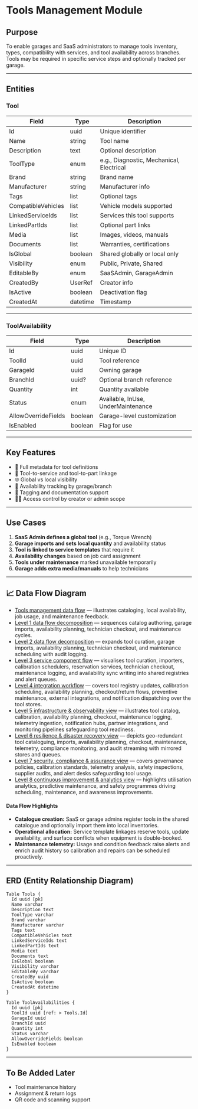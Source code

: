 # Tools Management Module

## Purpose

To enable garages and SaaS administrators to manage tools inventory, types, compatibility with services, and tool availability across branches. Tools may be required in specific service steps and optionally tracked per garage.

---

## Entities

### Tool

| Field              | Type         | Description                              |
| ------------------ | ------------ | ---------------------------------------- |
| Id                 | uuid         | Unique identifier                        |
| Name               | string       | Tool name                                |
| Description        | text         | Optional description                     |
| ToolType           | enum         | e.g., Diagnostic, Mechanical, Electrical |
| Brand              | string       | Brand name                               |
| Manufacturer       | string       | Manufacturer info                        |
| Tags               | list<string> | Optional tags                            |
| CompatibleVehicles | list<string> | Vehicle models supported                 |
| LinkedServiceIds   | list<uuid>   | Services this tool supports              |
| LinkedPartIds      | list<uuid>   | Optional part links                      |
| Media              | list<string> | Images, videos, manuals                  |
| Documents          | list<string> | Warranties, certifications               |
| IsGlobal           | boolean      | Shared globally or local only            |
| Visibility         | enum         | Public, Private, Shared                  |
| EditableBy         | enum         | SaaSAdmin, GarageAdmin                   |
| CreatedBy          | UserRef      | Creator info                             |
| IsActive           | boolean      | Deactivation flag                        |
| CreatedAt          | datetime     | Timestamp                                |

---

### ToolAvailability

| Field               | Type    | Description                        |
| ------------------- | ------- | ---------------------------------- |
| Id                  | uuid    | Unique ID                          |
| ToolId              | uuid    | Tool reference                     |
| GarageId            | uuid    | Owning garage                      |
| BranchId            | uuid?   | Optional branch reference          |
| Quantity            | int     | Quantity available                 |
| Status              | enum    | Available, InUse, UnderMaintenance |
| AllowOverrideFields | boolean | Garage-level customization         |
| IsEnabled           | boolean | Flag for use                       |

---

## Key Features

* 🧰 Full metadata for tool definitions
* 🔧 Tool-to-service and tool-to-part linkage
* 🌐 Global vs local visibility
* 📍 Availability tracking by garage/branch
* 🧪 Tagging and documentation support
* 🧑‍🔧 Access control by creator or admin scope

---

## Use Cases

1. **SaaS Admin defines a global tool** (e.g., Torque Wrench)
2. **Garage imports and sets local quantity** and availability status
3. **Tool is linked to service templates** that require it
4. **Availability changes** based on job card assignment
5. **Tools under maintenance** marked unavailable temporarily
6. **Garage adds extra media/manuals** to help technicians

---

## 📈 Data Flow Diagram

- [Tools management data flow](../../Diagrams/DataFlow/ToolsManagement.md) — illustrates cataloging, local availability, job usage, and maintenance feedback.
- [Level 1 data flow decomposition](../../Diagrams/DataFlow/Level1/ToolsManagement-Level1.md) — sequences catalog authoring, garage imports, availability planning, technician checkout, and maintenance cycles.
- [Level 2 data flow decomposition](../../Diagrams/DataFlow/Level2/ToolsManagement-Level2.md) — expands tool curation, garage imports, availability planning, technician checkout, and maintenance scheduling with audit logging.
- [Level 3 service component flow](../../Diagrams/DataFlow/Level3/ToolsManagement-Level3.md) — visualises tool curation, importers, calibration schedulers, reservation services, technician checkout, maintenance logging, and availability sync writing into shared registries and alert queues.
- [Level 4 integration workflow](../../Diagrams/DataFlow/Level4/ToolsManagement-Level4.md) — covers tool registry updates, calibration scheduling, availability planning, checkout/return flows, preventive maintenance, external integrations, and notification dispatching over the tool stores.
- [Level 5 infrastructure & observability view](../../Diagrams/DataFlow/Level5/ToolsManagement-Level5.md) — illustrates tool catalog, calibration, availability planning, checkout, maintenance logging, telemetry ingestion, notification hubs, partner integrations, and monitoring pipelines safeguarding tool readiness.
- [Level 6 resilience & disaster recovery view](../../Diagrams/DataFlow/Level6/ToolsManagement-Level6.md) — depicts geo-redundant tool cataloguing, imports, availability planning, checkout, maintenance, telemetry, compliance monitoring, and audit streaming with mirrored stores and queues.
- [Level 7 security, compliance & assurance view](../../Diagrams/DataFlow/Level7/ToolsManagement-Level7.md) — covers governance policies, calibration standards, telemetry analysis, safety inspections, supplier audits, and alert desks safeguarding tool usage.
- [Level 8 continuous improvement & analytics view](../../Diagrams/DataFlow/Level8/ToolsManagement-Level8.md) — highlights utilisation analytics, predictive maintenance, and safety programmes driving scheduling, maintenance, and awareness improvements.

#### Data Flow Highlights
- **Catalogue creation:** SaaS or garage admins register tools in the shared catalogue and optionally import them into local inventories.
- **Operational allocation:** Service template linkages reserve tools, update availability, and surface conflicts when equipment is double-booked.
- **Maintenance telemetry:** Usage and condition feedback raise alerts and enrich audit history so calibration and repairs can be scheduled proactively.

---

## ERD (Entity Relationship Diagram)

```dbml
Table Tools {
  Id uuid [pk]
  Name varchar
  Description text
  ToolType varchar
  Brand varchar
  Manufacturer varchar
  Tags text
  CompatibleVehicles text
  LinkedServiceIds text
  LinkedPartIds text
  Media text
  Documents text
  IsGlobal boolean
  Visibility varchar
  EditableBy varchar
  CreatedBy uuid
  IsActive boolean
  CreatedAt datetime
}

Table ToolAvailabilities {
  Id uuid [pk]
  ToolId uuid [ref: > Tools.Id]
  GarageId uuid
  BranchId uuid
  Quantity int
  Status varchar
  AllowOverrideFields boolean
  IsEnabled boolean
}
```

---

## To Be Added Later

* Tool maintenance history
* Assignment & return logs
* QR code and scanning support
